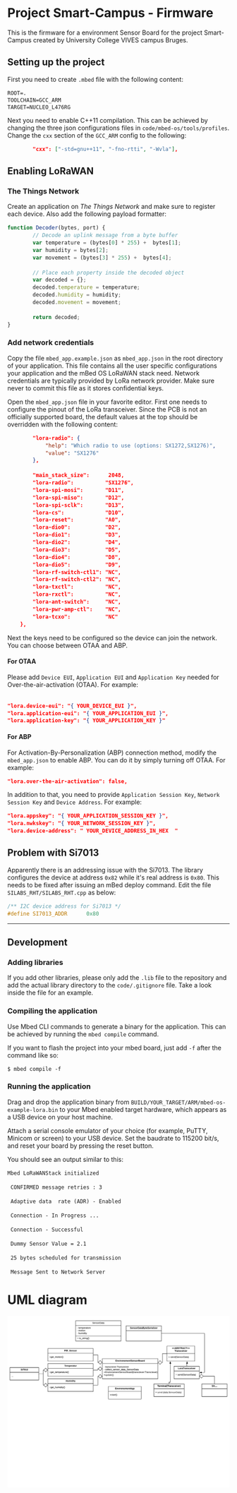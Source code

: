 # Project Smart-Campus - Firmware

This is the firmware for a environment Sensor Board for the project Smart-Campus created by University College VIVES campus Bruges.

## Setting up the project

First you need to create `.mbed` file with the following content:

```
ROOT=.
TOOLCHAIN=GCC_ARM
TARGET=NUCLEO_L476RG
```

Next you need to enable C++11 compilation. This can be achieved by changing the three json configurations files in `code/mbed-os/tools/profiles`. Change the `cxx` section of the `GCC_ARM` config to the following:

```json
        "cxx": ["-std=gnu++11", "-fno-rtti", "-Wvla"],
```

## Enabling LoRaWAN

### The Things Network

Create an application on *The Things Network* and make sure to register each device. Also add the following payload formatter:

```javascript
function Decoder(bytes, port) {
        // Decode an uplink message from a byte buffer
        var temperature = (bytes[0] * 255) +  bytes[1];
        var humidity = bytes[2];
        var movement = (bytes[3] * 255) +  bytes[4];

        // Place each property inside the decoded object
        var decoded = {};
        decoded.temperature = temperature;
        decoded.humidity = humidity;
        decoded.movement = movement;

        return decoded;
}
```

### Add network credentials

Copy the file `mbed_app.example.json` as `mbed_app.json` in the root directory of your application. This file contains all the user specific configurations your application and the mBed OS LoRaWAN stack need. Network credentials are typically provided by LoRa network provider. Make sure never to commit this file as it stores confidential keys.

Open the `mbed_app.json` file in your favorite editor. First one needs to configure the pinout of the LoRa transceiver. Since the PCB is not an officially supported board, the default values at the top should be overridden with the following content:

```json
        "lora-radio": {
            "help": "Which radio to use (options: SX1272,SX1276)",
            "value": "SX1276"
        },

        "main_stack_size":      2048,
        "lora-radio":          "SX1276",
        "lora-spi-mosi":       "D11",
        "lora-spi-miso":       "D12",
        "lora-spi-sclk":       "D13",
        "lora-cs":             "D10",
        "lora-reset":          "A0",
        "lora-dio0":           "D2",
        "lora-dio1":           "D3",
        "lora-dio2":           "D4",
        "lora-dio3":           "D5",
        "lora-dio4":           "D8",
        "lora-dio5":           "D9",
        "lora-rf-switch-ctl1": "NC",
        "lora-rf-switch-ctl2": "NC",
        "lora-txctl":          "NC",
        "lora-rxctl":          "NC",
        "lora-ant-switch":     "NC",
        "lora-pwr-amp-ctl":    "NC",
        "lora-tcxo":           "NC"
    },
```

Next the keys need to be configured so the device can join the network. You can choose between OTAA and ABP.

#### For OTAA

Please add `Device EUI`, `Application EUI` and `Application Key` needed for Over-the-air-activation (OTAA). For example:

```json

"lora.device-eui": "{ YOUR_DEVICE_EUI }",
"lora.application-eui": "{ YOUR_APPLICATION_EUI }",
"lora.application-key": "{ YOUR_APPLICATION_KEY }"
```

#### For ABP

For Activation-By-Personalization (ABP) connection method, modify the `mbed_app.json` to enable ABP. You can do it by simply turning off OTAA. For example:

```json
"lora.over-the-air-activation": false,
```

In addition to that, you need to provide `Application Session Key`, `Network Session Key` and `Device Address`. For example:

```json
"lora.appskey": "{ YOUR_APPLICATION_SESSION_KEY }",
"lora.nwkskey": "{ YOUR_NETWORK_SESSION_KEY }",
"lora.device-address": " YOUR_DEVICE_ADDRESS_IN_HEX  " 
```

## Problem with Si7013

Apparently there is an addressing issue with the Si7013. The library configures the device at address `0x82` while it's real address is `0x80`. This needs to be fixed after issuing an mBed deploy command. Edit the file `SILABS_RHT/SILABS_RHT.cpp` as below:

```c++
/** I2C device address for Si7013 */
#define SI7013_ADDR      0x80
```

---

## Development

### Adding libraries

If you add other libraries, please only add the `.lib` file to the repository and add the actual library directory to the `code/.gitignore` file. Take a look inside the file for an example.

### Compiling the application

Use Mbed CLI commands to generate a binary for the application. This can be achieved by running the `mbed compile` command.

If you want to flash the project into your mbed board, just add `-f` after the command like so:

```shell
$ mbed compile -f
```

### Running the application

Drag and drop the application binary from `BUILD/YOUR_TARGET/ARM/mbed-os-example-lora.bin` to your Mbed enabled target hardware, which appears as a USB device on your host machine. 

Attach a serial console emulator of your choice (for example, PuTTY, Minicom or screen) to your USB device. Set the baudrate to 115200 bit/s, and reset your board by pressing the reset button.

You should see an output similar to this:

```
Mbed LoRaWANStack initialized 

 CONFIRMED message retries : 3 

 Adaptive data  rate (ADR) - Enabled 

 Connection - In Progress ...

 Connection - Successful 

 Dummy Sensor Value = 2.1 

 25 bytes scheduled for transmission 
 
 Message Sent to Network Server
```

# UML diagram

![UML diagram](./images/UML.png)